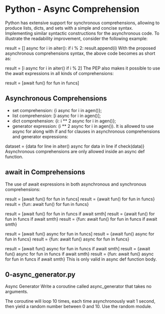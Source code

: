 # Python - Async Comprehension
Python has extensive support for synchronous comprehensions, allowing to produce lists, dicts, and sets with a simple and concise syntax.
Implementing similar syntactic constructions for the asynchronous code.
To illustrate the readability improvement, consider the following example:

result = []
async for i in aiter():
    if i % 2:
        result.append(i)
With the proposed asynchronous comprehensions syntax, the above code becomes as short as:

result = [i async for i in aiter() if i % 2]
The PEP also makes it possible to use the await expressions in all kinds of comprehensions:

result = [await fun() for fun in funcs]
## Asynchronous Comprehensions
* set comprehension: {i async for i in agen()};
* list comprehension: [i async for i in agen()];
* dict comprehension: {i: i ** 2 async for i in agen()};
* generator expression: (i ** 2 async for i in agen()).
It is allowed to use async for along with if and for clauses in asynchronous comprehensions and generator expressions:

dataset = {data for line in aiter()
                async for data in line
                if check(data)}
Asynchronous comprehensions are only allowed inside an async def function.
## await in Comprehensions
The use of await expressions in both asynchronous and synchronous comprehensions:

result = [await fun() for fun in funcs]
result = {await fun() for fun in funcs}
result = {fun: await fun() for fun in funcs}

result = [await fun() for fun in funcs if await smth]
result = {await fun() for fun in funcs if await smth}
result = {fun: await fun() for fun in funcs if await smth}

result = [await fun() async for fun in funcs]
result = {await fun() async for fun in funcs}
result = {fun: await fun() async for fun in funcs}

result = [await fun() async for fun in funcs if await smth]
result = {await fun() async for fun in funcs if await smth}
result = {fun: await fun() async for fun in funcs if await smth}
This is only valid in async def function body.
## 0-async_generator.py
Async Generator
Write a coroutine called async_generator that takes no arguments.

The coroutine will loop 10 times, each time asynchronously wait 1 second, then yield a random number between 0 and 10. Use the random module.

